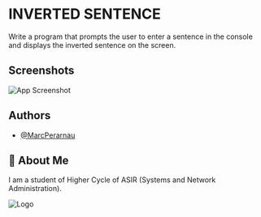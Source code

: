 
# INVERTED SENTENCE
Write a program that prompts the user to enter a sentence in the console and displays the inverted sentence on the screen.

## Screenshots

![App Screenshot](https://github.com/MarcPerarnau/PYTHON/assets/151735878/48a4333d-4143-4104-ba5c-bdb86439fde9)



## Authors

- [@MarcPerarnau](https://github.com/MarcPerarnau)


## 🚀 About Me
I am a student of Higher Cycle of ASIR (Systems and Network Administration).


![Logo](https://github.com/MarcPerarnau/MV/assets/151735878/dbd36d50-971f-4147-8b66-0c489954895e)
